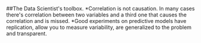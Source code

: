 ##The Data Scientist's toolbox.
*Correlation is not causation. In many cases there's correlation between two variables and a third one that causes the correlation 
and is missed.
*Good experiments on predictive models have replication, allow you to measure variability, are generalized to the problem and transparent.
